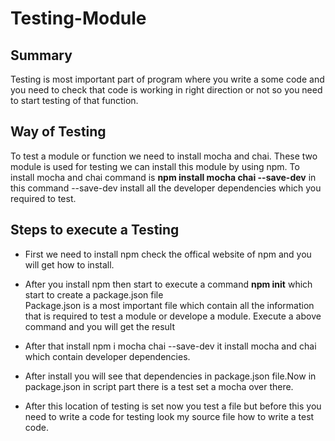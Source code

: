 # Testing-Module

## Summary<br/>

Testing is most important part of program where you write a some code and you need to check that code is working in right direction or not so you need to start testing of that function.<br/>

## Way of Testing 

To test a module or function we need to install mocha and chai. These two module is used for testing we can install this module by using npm. To install mocha and chai command is **npm install mocha chai --save-dev** in this command --save-dev install all the developer dependencies which you required to test.<br/>

## Steps to execute a Testing

- First we need to install npm check the offical website of npm and you will get how to install.<br/>

- After you install npm then start to execute a command **npm init** which start to create a package.json file<br/>
Package.json is a most important file which contain all the information that is required to test a module or develope a module. Execute a above command and you will get the result<br/>

- After that install npm i mocha chai --save-dev it install mocha and chai which contain developer dependencies.

- After install you will see that dependencies in package.json file.Now in package.json in script part there is a test set a mocha over there.

- After this location of testing is set now you test a file but before this you need to write a code for testing look my source file how to write a test code.

